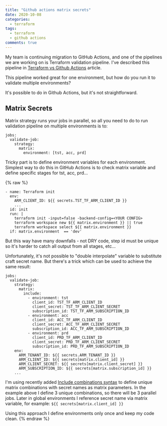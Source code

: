 ```yaml
---
title: "Github actions matrix secrets"
date: 2020-10-08
categories:
  - terraform
tags:
  - terraform
  - github actions
comments: true
---
```


My team is continuing migration to GitHub Actions, and one of the pipelines we
are working on is Terraform validation pipeline. I've described this pipeline in
[Terraform vs Github Actions](https://sbulav.github.io/terraform/terraform-vs-github-actions/)
article.

This pipeline worked great for one environment, but how do you run it to validate
multiple environments?

It's possible to do in Github Actions, but it's not straightforward.

## Matrix Secrets

Matrix strategy runs your jobs in parallel, so all you need to do to run
validation pipeline on multiple environments is to:

```
jobs:
  validate-job:
    strategy:
      matrix:
        environment: [tst, acc, prd]
```

Tricky part is to define environment variables for each environment. Simplest way
to do this in GitHub Actions is to check matrix variable and define specific
stages for tst, acc, prd...

{% raw %}
```
- name: Terraform init
  env:
    ARM_CLIENT_ID: ${{ secrets.TST_TF_ARM_CLIENT_ID }}
    ...
  id: init
  run: |
    terraform init -input=false -backend-config=<YOUR CONFIG>
    terraform workspace new ${{ matrix.environment }} || true
    terraform workspace select ${{ matrix.environment }}
  if: matrix.environment  == 'dev'
```

But this way have many downfalls - not DRY code, step id must be unique so it's
harder to catch all output from all stages, etc...

Unfortunately, it's not possible to "double interpolate" variable to substitute
craft secret name. But there's a trick which can be used to achieve the same
result:

```
jobs:
  validate-job:
    strategy:
      matrix:
        include:
          - environment: tst
            client_id: TST_TF_ARM_CLIENT_ID
            client_secret: TST_TF_ARM_CLIENT_SECRET
            subscription_id: TST_TF_ARM_SUBSCRIPTION_ID
          - environment: acc
            client_id: ACC_TF_ARM_CLIENT_ID
            client_secret: ACC_TF_ARM_CLIENT_SECRET
            subscription_id: ACC_TF_ARM_SUBSCRIPTION_ID
          - environment: prd
            client_id: PRD_TF_ARM_CLIENT_ID
            client_secret: PRD_TF_ARM_CLIENT_SECRET
            subscription_id: PRD_TF_ARM_SUBSCRIPTION_ID
    env:
      ARM_TENANT_ID: ${{ secrets.ARM_TENANT_ID }}
      ARM_CLIENT_ID: ${{ secrets[matrix.client_id] }}
      ARM_CLIENT_SECRET: ${{ secrets[matrix.client_secret] }}
      ARM_SUBSCRIPTION_ID: ${{ secrets[matrix.subscription_id] }}
    ...
```

I'm using recently added [Include combinations syntax](https://docs.github.com/en/free-pro-team@latest/actions/reference/workflow-syntax-for-github-actions#example-including-additional-values-into-combinations)
to define unique matrix combinations with secret names as matrix parameters. In
the example above I define 3 unique combinations, so there will be 3 parallel
jobs. Later in global environments I reference secret name via matrix variable,
for example: `${{ secrets[matrix.client_id] }}`

Using this approach I define environments only once and keep my code clean.
{% endraw %}
